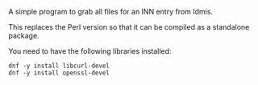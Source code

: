 A simple program to grab all files for an INN entry from Idmis.

This replaces the Perl version so that it can be compiled as a
standalone package.

You need to have the following libraries installed:

```
dnf -y install libcurl-devel
dnf -y install openssl-devel
```


